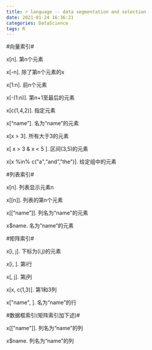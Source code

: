 ```yaml
---
title: r language -- data segmentation and selection
date: 2021-01-24 16:36:21
categories: DataScience
tags: R 
---
```


#向量索引#

x[n].    第n个元素

x[-n].    除了第n个元素的x

x[1:n].    前n个元素

x[-(1:n)].    第n+1至最后的元素

x[c(1,4,2)].    指定元素

x[“name”].    名为“name”的元素

x[x > 3].    所有大于3的元素

x[ x > 3 & x < 5 ].    区间(3,5)的元素

x[x %in% c("a",“and”,"the")].    给定组中的元素

#列表索引#

x[n].    列表显示元素n

x[[n]].    列表的第n个元素

x[[“name”]].    列名为“name"的元素

x$name.    名为”name“的元素

#矩阵索引#

x[i, j].    下标为(i,j)的元素

x[i, ].    第i行

x[, j].    第j列

x[x, c(1,3)].    第1和3列

x["name", ].    名为“name”的行

#数据框索引(矩阵索引加下述)#

x[["name"]].   列名为“name”的列

x$name.    列名为“name”的列